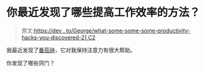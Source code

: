# 你最近发现了哪些提高工作效率的方法？

> 原文:[https://dev . to/George/what-some-some-some-productivity-hacks-you-discovered-21 C2](https://dev.to/george/what-are-some-productivity-hacks-you-have-discovered-recently-21c2)

我最近发现了[番茄钟](https://tomato-timer.com/)，它对我保持注意力有很大帮助。

你发现了哪些窍门？